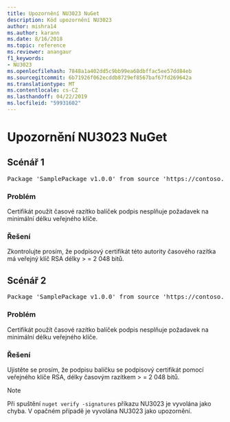```yaml
---
title: Upozornění NU3023 NuGet
description: Kód upozornění NU3023
author: mishra14
ms.author: karann
ms.date: 8/16/2018
ms.topic: reference
ms.reviewer: anangaur
f1_keywords:
- NU3023
ms.openlocfilehash: 7848a1a402dd5c9bb99ea68dbffac5ee57dd84eb
ms.sourcegitcommit: 6b71926f062ecddb8729ef8567baf67fd269642a
ms.translationtype: MT
ms.contentlocale: cs-CZ
ms.lasthandoff: 04/22/2019
ms.locfileid: "59931602"
---
```

# <a name="nuget-warning-nu3023"></a>Upozornění NU3023 NuGet

## <a name="scenario-1"></a>Scénář 1

<pre>Package 'SamplePackage v1.0.0' from source 'https://contoso.com/index.json': The timestamp certificate does not meet a minimum public key length requirement.</pre>

### <a name="issue"></a>Problém

Certifikát použít časové razítko balíček podpis nesplňuje požadavek na minimální délku veřejného klíče.


### <a name="solution"></a>Řešení

Zkontrolujte prosím, že podpisový certifikát této autority časového razítka má veřejný klíč RSA délky > = 2 048 bitů.



## <a name="scenario-2"></a>Scénář 2

<pre>Package 'SamplePackage v1.0.0' from source 'https://contoso.com/index.json': The primary signature's timestamp certificate does not meet a minimum public key length requirement.</pre>

### <a name="issue"></a>Problém

Certifikát použít časové razítko balíček podpis nesplňuje požadavek na minimální délku veřejného klíče.


### <a name="solution"></a>Řešení

Ujistěte se prosím, že podpisu balíčku se podpisový certifikát pomocí veřejného klíče RSA, délky časovým razítkem > = 2 048 bitů.


> [!Note]
> Při spuštění `nuget verify -signatures` příkazu NU3023 je vyvolána jako chyba. V opačném případě je vyvolána NU3023 jako upozornění.